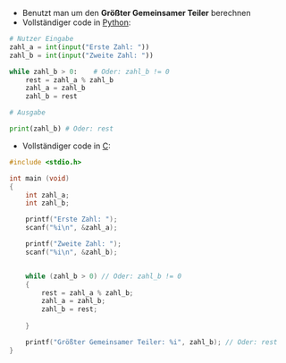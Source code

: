 
- Benutzt man um den **Größter Gemeinsamer Teiler** berechnen
- Vollständiger code in [Python](contents-python.md):

```python
# Nutzer Eingabe
zahl_a = int(input("Erste Zahl: "))
zahl_b = int(input("Zweite Zahl: "))

while zahl_b > 0:    # Oder: zahl_b != 0
    rest = zahl_a % zahl_b
    zahl_a = zahl_b
    zahl_b = rest

# Ausgabe

print(zahl_b) # Oder: rest
```

 - Vollständiger code in [C](contents-c.md):
```c 
#include <stdio.h>

int main (void)
{
	int zahl_a;
	int zahl_b;

	printf("Erste Zahl: ");
	scanf("%i\n", &zahl_a);

	printf("Zweite Zahl: ");
	scanf("%i\n", &zahl_b);


	while (zahl_b > 0) // Oder: zahl_b != 0
	{
		rest = zahl_a % zahl_b;
		zahl_a = zahl_b;
		zahl_b = rest;
		
	}

	printf("Größter Gemeinsamer Teiler: %i", zahl_b); // Oder: rest
}
```